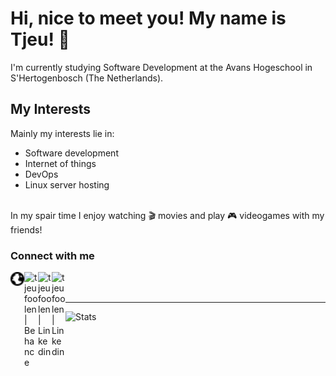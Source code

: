# Hi, nice to meet you! My name is Tjeu! 👋
I'm currently studying Software Development at the Avans Hogeschool in S'Hertogenbosch (The Netherlands). 

## My Interests
Mainly my interests lie in:
- Software development
- Internet of things 
- DevOps
- Linux server hosting

<br>
In my spair time I enjoy watching 🎬 movies and play 🎮 videogames with my friends!

### Connect with me
[<img align="left" alt="tjeufoolen.nl | Website" width="22px" src="https://raw.githubusercontent.com/iconic/open-iconic/master/svg/globe.svg"  />][website]
[<img align="left" alt="tjeufoolen | Behance" width="22px" src="https://cdn.jsdelivr.net/npm/simple-icons@3.6.0/icons/behance.svg"  />][behance]
[<img align="left" alt="tjeufoolen | Linkedin" width="22px" src="https://cdn.jsdelivr.net/npm/simple-icons@3.6.0/icons/linkedin.svg"  />][linkedin]
[<img align="left" alt="tjeufoolen | Linkedin" width="22px" src="https://cdn.jsdelivr.net/npm/simple-icons@3.6.0/icons/stackoverflow.svg" />][stackoverflow]
<br />
<br />

---

<!-- ![Top Langs](https://github-readme-stats.vercel.app/api/top-langs/?username=tjeufoolen&layout=compact&show_icons=true&count_private=true) --> 
![Stats](https://github-readme-stats.vercel.app/api?username=tjeufoolen&show_icons=true&include_all_commits=true&show_icons=true&count_private=true)

[website]: https://tjeufoolen.nl/
[behance]: https://www.behance.net/TjeuFoolen
[linkedin]: https://www.linkedin.com/in/tjeu-foolen-71b186121/
[stackoverflow]: https://stackoverflow.com/users/11023639/tjeu-foolen
